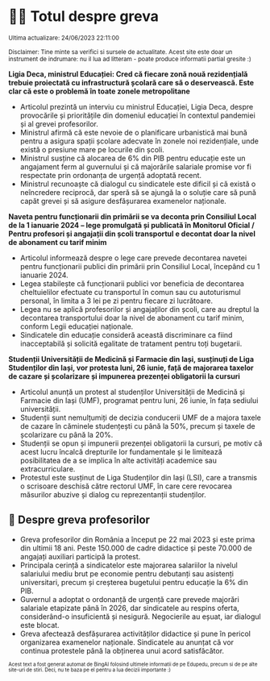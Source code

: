# 👩‍🏫 Totul despre greva
<sub>Ultima actualizare: 24/06/2023 22:11:00</sub>

<sub>Disclaimer: Tine minte sa verifici si sursele de actualitate. Acest site este doar un instrument de indrumare: nu il lua ad litteram - poate produce informatii partial gresite :)</sub>

**Ligia Deca, ministrul Educației: Cred că fiecare zonă nouă rezidențială trebuie proiectată cu infrastructură școlară care să o deservească. Este clar că este o problemă în toate zonele metropolitane**

- Articolul prezintă un interviu cu ministrul Educației, Ligia Deca, despre provocările și prioritățile din domeniul educației în contextul pandemiei și al grevei profesorilor.
- Ministrul afirmă că este nevoie de o planificare urbanistică mai bună pentru a asigura spații școlare adecvate în zonele noi rezidențiale, unde există o presiune mare pe locurile din școli.
- Ministrul susține că alocarea de 6% din PIB pentru educație este un angajament ferm al guvernului și că majorările salariale promise vor fi respectate prin ordonanța de urgență adoptată recent.
- Ministrul recunoaște că dialogul cu sindicatele este dificil și că există o neîncredere reciprocă, dar speră să se ajungă la o soluție care să pună capăt grevei și să asigure desfășurarea examenelor naționale.

**Naveta pentru funcționarii din primării se va deconta prin Consiliul Local de la 1 ianuarie 2024 – lege promulgată și publicată în Monitorul Oficial / Pentru profesori și angajații din școli transportul e decontat doar la nivel de abonament cu tarif minim**

- Articolul informează despre o lege care prevede decontarea navetei pentru funcționarii publici din primării prin Consiliul Local, începând cu 1 ianuarie 2024.
- Legea stabilește că funcționarii publici vor beneficia de decontarea cheltuielilor efectuate cu transportul în comun sau cu autoturismul personal, în limita a 3 lei pe zi pentru fiecare zi lucrătoare.
- Legea nu se aplică profesorilor și angajaților din școli, care au dreptul la decontarea transportului doar la nivel de abonament cu tarif minim, conform Legii educației naționale.
- Sindicatele din educație consideră această discriminare ca fiind inacceptabilă și solicită egalitate de tratament pentru toți bugetarii.

**Studenții Universității de Medicină și Farmacie din Iași, susținuți de Liga Studenților din Iași, vor protesta luni, 26 iunie, față de majorarea taxelor de cazare și școlarizare și impunerea prezenței obligatorii la cursuri**

- Articolul anunță un protest al studenților Universității de Medicină și Farmacie din Iași (UMF), programat pentru luni, 26 iunie, în fața sediului universității.
- Studenții sunt nemulțumiți de decizia conducerii UMF de a majora taxele de cazare în căminele studențești cu până la 50%, precum și taxele de școlarizare cu până la 20%.
- Studenții se opun și impunerii prezenței obligatorii la cursuri, pe motiv că acest lucru încalcă drepturile lor fundamentale și le limitează posibilitatea de a se implica în alte activități academice sau extracurriculare.
- Protestul este susținut de Liga Studenților din Iași (LSI), care a transmis o scrisoare deschisă către rectorul UMF, în care cere revocarea măsurilor abuzive și dialog cu reprezentanții studenților.

## 🏫 Despre greva profesorilor

- Greva profesorilor din România a început pe 22 mai 2023 și este prima din ultimii 18 ani. Peste 150.000 de cadre didactice și peste 70.000 de angajați auxiliari participă la protest.
- Principala cerință a sindicatelor este majorarea salariilor la nivelul salariului mediu brut pe economie pentru debutanți sau asistenți universitari, precum și creșterea bugetului pentru educație la 6% din PIB.
- Guvernul a adoptat o ordonanță de urgență care prevede majorări salariale etapizate până în 2026, dar sindicatele au respins oferta, considerând-o insuficientă și nesigură. Negocierile au eșuat, iar dialogul este blocat.
- Greva afectează desfășurarea activităților didactice și pune în pericol organizarea examenelor naționale. Sindicatele au anunțat că vor continua protestele până la obținerea unui acord satisfăcător.


<sub><sub>Acest text a fost generat automat de BingAI folosind ultimele informatii de pe Edupedu, precum si de pe alte site-uri de stiri. Deci, nu te baza pe el pentru a lua decizii importante :)</sub></sub>